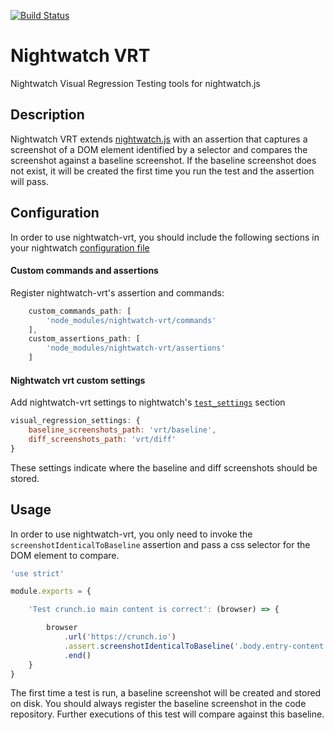 [![Build Status](https://travis-ci.org/Crunch-io/nightwatch-vrt.svg?branch=master)](https://travis-ci.org/Crunch-io/nightwatch-vrt)

# Nightwatch VRT

Nightwatch Visual Regression Testing tools for nightwatch.js

## Description

Nightwatch VRT extends [nightwatch.js](http://nightwatchjs.org/) with an assertion that captures a screenshot of a DOM element identified by a selector and compares the screenshot against a baseline screenshot. If the baseline screenshot does not exist, it will be created the first time you run the test and the assertion will pass.

## Configuration

In order to use nightwatch-vrt, you should include the following sections in your nightwatch [configuration file](http://nightwatchjs.org/gettingstarted#settings-file)

#### Custom commands and assertions

Register nightwatch-vrt's assertion and commands:

```JavaScript
    custom_commands_path: [
        'node_modules/nightwatch-vrt/commands'
    ],
    custom_assertions_path: [
        'node_modules/nightwatch-vrt/assertions'
    ]
```

#### Nightwatch vrt custom settings

Add nightwatch-vrt settings to nightwatch's [`test_settings`](http://nightwatchjs.org/gettingstarted#test-settings) section

```JavaScript
visual_regression_settings: {
    baseline_screenshots_path: 'vrt/baseline',
    diff_screenshots_path: 'vrt/diff'
}
```

These settings indicate where the baseline and diff screenshots should be stored.

## Usage

In order to use nightwatch-vrt, you only need to invoke the `screenshotIdenticalToBaseline` assertion and pass a css selector for the DOM element to compare.


```JavaScript
'use strict'

module.exports = {

    'Test crunch.io main content is correct': (browser) => {

        browser
            .url('https://crunch.io')
            .assert.screenshotIdenticalToBaseline('.body.entry-content')
            .end()
    }
}
```

The first time a test is run, a baseline screenshot will be created and stored on disk. You should always register the baseline screenshot in the code repository. Further executions of this test will compare against this baseline.
